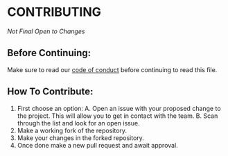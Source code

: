 # CONTRIBUTING

*Not Final Open to Changes*

## Before Continuing:

Make sure to read our [code of conduct](CODE_OF_CONDUCT.md) before continuing to read this file. 

## How To Contribute:

1. First choose an option: 
    A. Open an issue with your proposed change to the project. This will allow you to get in contact with the team.
    B. Scan through the list and look for an open issue.
2. Make a working fork of the repository.
3. Make your changes in the forked repository.
4. Once done make a new pull request and await approval.
